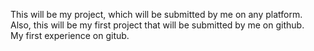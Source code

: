 This will be my project, which will be submitted by me on any platform.<br>
Also, this will be my first project that will be submitted by me on github.<br>
My first experience on gitub.
